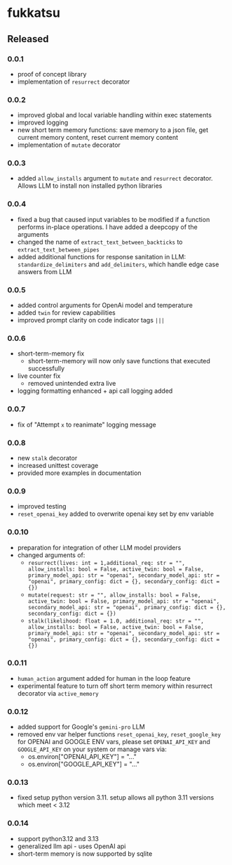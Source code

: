 # fukkatsu

## Released

### 0.0.1

- proof of concept library
- implementation of `resurrect` decorator

### 0.0.2

- improved global and local variable handling within exec statements
- improved logging
- new short term memory functions: save memory to a json file, get current memory content, reset current memory content
- implementation of `mutate` decorator

### 0.0.3

- added `allow_installs` argument to `mutate` and `resurrect` decorator. Allows LLM to install non installed python libraries

### 0.0.4

- fixed a bug that caused input variables to be modified if a function performs in-place operations. I have added a deepcopy of the arguments
- changed the name of `extract_text_between_backticks` to `extract_text_between_pipes`
- added additional functions for response sanitation in LLM: `standardize_delimiters` and `add_delimiters`, which handle edge case answers from LLM

### 0.0.5

- added control arguments for OpenAi model and temperature
- added `twin` for review capabilities
- improved prompt clarity on code indicator tags `|||`

### 0.0.6

- short-term-memory fix
    - short-term-memory will now only save functions that executed successfully
- live counter fix
    - removed unintended extra live
- logging formatting enhanced + api call logging added

### 0.0.7

- fix of "Attempt `x` to reanimate" logging message


### 0.0.8

- new `stalk` decorator
- increased unittest coverage
- provided more examples in documentation

### 0.0.9

- improved testing
- `reset_openai_key` added to overwrite openai key set by env variable

### 0.0.10

- preparation for integration of other LLM model providers
- changed arguments of:
    - `resurrect(lives: int = 1,additional_req: str = "", allow_installs: bool = False, active_twin: bool = False, primary_model_api: str = "openai", secondary_model_api: str = "openai", primary_config: dict = {}, secondary_config: dict = {})`
    - `mutate(request: str = "", allow_installs: bool = False, active_twin: bool = False, primary_model_api: str = "openai", secondary_model_api: str = "openai", primary_config: dict = {}, secondary_config: dict = {})`
    - `stalk(likelihood: float = 1.0, additional_req: str = "", allow_installs: bool = False, active_twin: bool = False, primary_model_api: str = "openai", secondary_model_api: str = "openai", primary_config: dict = {}, secondary_config: dict = {})`

### 0.0.11

- `human_action` argument added for human in the loop feature
- experimental feature to turn off short term memory within resurrect decorator via `active_memory`

### 0.0.12

- added support for Google's `gemini-pro` LLM
- removed env var helper functions `reset_openai_key`, `reset_google_key` for OPENAI and GOOGLE ENV vars, please set `OPENAI_API_KEY` and `GOOGLE_API_KEY` on your system or manage vars via:
    - os.environ["OPENAI_API_KEY"] = "..."
    - os.environ["GOOGLE_API_KEY"] = "..."


### 0.0.13

- fixed setup python version 3.11. setup allows all python 3.11 versions which meet < 3.12

### 0.0.14

- support python3.12 and 3.13
- generalized llm api - uses OpenAI api
- short-term memory is now supported by sqlite

